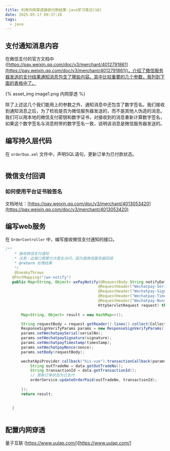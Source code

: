 ```yaml
---
title: 利用内网穿透接收付款结果-java学习笔记(18)
date: 2025-05-17 09:37:28
tags:
  - java
---
```


## 支付通知消息内容

在微信支付的官方文档中([https://pay.weixin.qq.com/doc/v3/merchant/4012791861](https://pay.weixin.qq.com/doc/v3/merchant/4012791861))，介绍了微信服务器发送的支付结果通知消息包含了哪些内容。其中比较重要的几个参数，我列到下面的表格中了。

{% asset_img image1.png 内网穿透 %}

除了上述这几个我们能用上的参数之外，通知消息中还包含了数字签名。我们接收到通知消息之后，为了检验是否为微信服务器发送的，而不是其他人伪造的消息。我们可以用本地的微信支付密钥和数字证书，对接收到的消息重新计算数字签名，如果这个数字签名与消息附带的数字签名一致，说明该消息是微信服务器发送的。

## 编写持久层代码

在 `orderDao.xml` 文件中，声明SQL语句，更新订单为已付款状态。

```xml

```

## 微信支付回调

### 如何使用平台证书验签名

文档地址：[https://pay.weixin.qq.com/doc/v3/merchant/4013053420](https://pay.weixin.qq.com/doc/v3/merchant/4013053420)


## 编写web服务

在 `OrderController` 中，编写接收微信支付通知的接口。

```java
/**
    * 接收微信支付通知
    * 注意：此接口需要允许匿名访问，因为是微信服务器回调
    * @return 处理结果
    */
    @SneakyThrows
   @PostMapping("/wx-notify")
   public Map<String, Object> wxPayNotify(@RequestBody String notifyData, 
                                         @RequestHeader("Wechatpay-Serial") String serialNo,
                                         @RequestHeader("Wechatpay-Signature") String signature,
                                         @RequestHeader("Wechatpay-Timestamp") String timestamp,
                                         @RequestHeader("Wechatpay-Nonce") String nonce,
                                         HttpServletRequest request) throws IOException {
       
       Map<String, Object> result = new HashMap<>();

       String requestBody = request.getReader().lines().collect(Collectors.joining(System.lineSeparator()));
       ResponseSignVerifyParams params = new ResponseSignVerifyParams();
       params.setWechatpaySerial(serialNo);
       params.setWechatpaySignature(signature);
       params.setWechatpayTimestamp(timestamp);
       params.setWechatpayNonce(nonce);
       params.setBody(requestBody);

       wechatApiProvider.callback("his-vue").transactionCallback(params, data -> {
           String outTradeNo = data.getOutTradeNo();
           String transactionId = data.getTransactionId();
           // 更新订单状态为已支付
           orderService.updateOrderPaid(outTradeNo, transactionId);
           
       });
       return result;
       
       
   }
   
```


## 配置内网穿透

量子互联 (https://www.uulap.com/)[https://www.uulap.com/]



